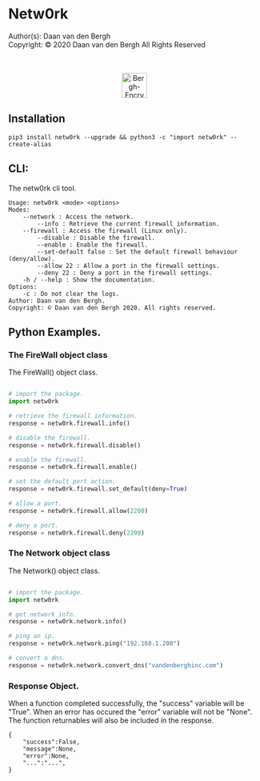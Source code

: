# Netw0rk
Author(s):  Daan van den Bergh<br>
Copyright:  © 2020 Daan van den Bergh All Rights Reserved<br>
<br>
<br>
<p align="center">
  <img src="https://github.com/vandenberghinc/storage/blob/master/images/logo.png?raw=true" alt="Bergh-Encryption" width="50"/>
</p>

## Installation
	pip3 install netw0rk --upgrade && python3 -c "import netw0rk" --create-alias

## CLI:
The netw0rk cli tool.

	Usage: netw0rk <mode> <options> 
	Modes:
	    --network : Access the network.
	        --info : Retrieve the current firewall information.
	    --firewall : Access the firewall (Linux only).
	        --disable : Disable the firewall.
	        --enable : Enable the firewall.
	        --set-default false : Set the default firewall behaviour (deny/allow).
	        --allow 22 : Allow a port in the firewall settings.
	        --deny 22 : Deny a port in the firewall settings.
	    -h / --help : Show the documentation.
	Options:
	    -c : Do not clear the logs.
	Author: Daan van den Bergh. 
	Copyright: © Daan van den Bergh 2020. All rights reserved.

## Python Examples.

### The FireWall object class
The FireWall() object class.
```python

# import the package.
import netw0rk

# retrieve the firewall information.
response = netw0rk.firewall.info()

# disable the firewall.
response = netw0rk.firewall.disable()

# enable the firewall.
response = netw0rk.firewall.enable()

# set the default port action.
response = netw0rk.firewall.set_default(deny=True)

# allow a port.
response = netw0rk.firewall.allow(2200)

# deny a port.
response = netw0rk.firewall.deny(2200)

```

### The Network object class
The Network() object class.
```python

# import the package.
import netw0rk

# get network info.
response = netw0rk.network.info()

# ping an ip.
response = netw0rk.network.ping("192.168.1.200")

# convert a dns.
response = netw0rk.network.convert_dns("vandenberghinc.com")

```

### Response Object.
When a function completed successfully, the "success" variable will be "True". When an error has occured the "error" variable will not be "None". The function returnables will also be included in the response.

	{
		"success":False,
		"message":None,
		"error":None,
		"...":"...",
	}